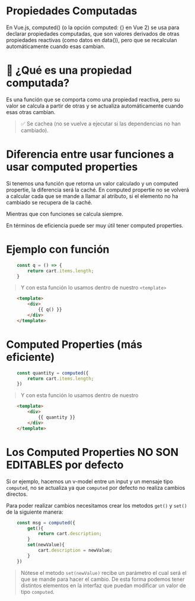 # Propiedades Computadas

En Vue.js, computed() (o la opción computed: {} en Vue 2) se usa para declarar propiedades computadas, que 
son valores derivados de otras propiedades reactivas (como datos en data()), pero que se recalculan automáticamente cuando esas cambian.

# 🧠 ¿Qué es una propiedad computada?
Es una función que se comporta como una propiedad reactiva, pero su valor se calcula a partir de otras y se actualiza automáticamente cuando esas otras cambian.

> ✅ Se cachea (no se vuelve a ejecutar si las dependencias no han cambiado).


# Diferencia entre usar funciones a usar computed properties

Si tenemos una función que retorna un valor calculado y un computed propertie, la diferencia será la caché.
En computed propertie no se volverá a calcular cada que se mande a llamar al atributo, si el elemento
no ha cambiado se recupera de la caché.

Mientras que con funciones se calcula siempre.

En términos de eficiencia puede ser muy útil tener computed properties.

# Ejemplo con función

```ts
    const q = () => {
        return cart.items.length;
    }
```
> Y con esta función lo usamos dentro de nuestro `<template>`

```html
    <template>
        <div>
            {{ q() }}
        </div>
    </template> 
```

# Computed Properties (más eficiente)

```ts
    const quantity = computed({
        return cart.items.length;
    })
```

> Y con esta función lo usamos dentro de nuestro

```html
    <template>
        <div>
            {{ quantity }}
        </div>
    </template> 
```


# Los Computed Properties NO SON EDITABLES por defecto

Si or ejemplo, hacemos un v-model entre un input y un mensaje tipo `computed`, no se actualiza ya que `computed` por defecto no realiza cambios directos.

Para poder realizar cambios necesitamos crear los metodos `get()` y `set()` de la siguiente manera:

```js
    const msg = computed({
        get(){
            return cart.description;
        }
        set(newValue){
            cart.description = newValue;
        }
    })
```

> Nótese el metodo `set(newValue)` recibe un parámetro el cual será el que se mande para hacer el cambio.
> De esta forma podemos tener distintos elementos en la interfaz que puedan modificar un valor de tipo `computed`. 